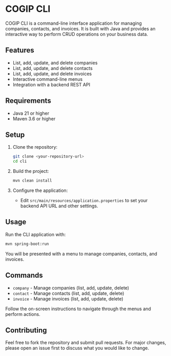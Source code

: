 # COGIP CLI

COGIP CLI is a command-line interface application for managing companies, contacts, and invoices. It is built with Java and provides an interactive way to perform CRUD operations on your business data.

## Features

- List, add, update, and delete companies
- List, add, update, and delete contacts
- List, add, update, and delete invoices
- Interactive command-line menus
- Integration with a backend REST API

## Requirements

- Java 21 or higher
- Maven 3.6 or higher

## Setup

1. Clone the repository:
   ```sh
   git clone <your-repository-url>
   cd cli
   ```

2. Build the project:
   ```sh
   mvn clean install
   ```

3. Configure the application:
   - Edit `src/main/resources/application.properties` to set your backend API URL and other settings.

## Usage

Run the CLI application with:

```sh
mvn spring-boot:run
```

You will be presented with a menu to manage companies, contacts, and invoices.

## Commands

- `company` - Manage companies (list, add, update, delete)
- `contact` - Manage contacts (list, add, update, delete)
- `invoice` - Manage invoices (list, add, update, delete)

Follow the on-screen instructions to navigate through the menus and perform actions.

## Contributing

Feel free to fork the repository and submit pull requests. For major changes, please open an issue first to discuss what you would like to change.



